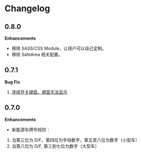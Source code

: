 # Changelog

## 0.8.0

**Enhancements**

- 移除 SASS/CSS Module，让用户可以自己定制。
- 移除 SafeArea 相关配置。

## 0.7.1

**Bug Fix**

1. [连续开关键盘，键盘无法显示](https://github.com/LiuuY/vehicle-plate-keyboard/issues/8)

## 0.7.0

**Enhancements**

- 新能源车牌号规则：

1. 当第三位为 D/F，第四位为字母数字，第五至八位为数字（小型车）
2. 当第八位为 D/F, 第三到七位为数字（大型车）

